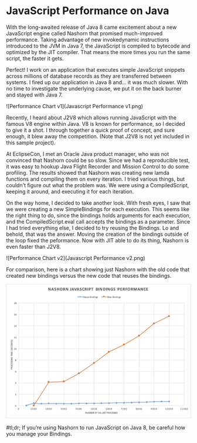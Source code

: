 # JavaScript Performance on Java

With the long-awaited release of Java 8 came excitement about a new JavaScript engine called Nashorn that promised much-improved performance. Taking advantage of new invokedynamic instructions introduced to the JVM in Java 7, the JavaScript is compiled to bytecode and optimized by the JIT compiler. That means the more times you run the same script, the faster it gets.

Perfect! I work on an application that executes simple JavaScript snippets across millions of database records as they are transferred between systems. I fired up our application in Java 8 and... it was much slower. With no time to investigate the underlying cause, we put it on the back burner and stayed with Java 7.

![Performance Chart v1](Javascript Performance v1.png)

Recently, I heard about J2V8 which allows running JavaScript with the famous V8 engine within Java. V8 is known for performance, so I decided to give it a shot. I through together a quick proof of concept, and sure enough, it blew away the competition. (Note that J2V8 is not yet included in this sample project).

At EclipseCon, I met an Oracle Java product manager, who was not convinced that Nashorn could be so slow. Since we had a reproducible test, it was easy to hookup Java Flight Recorder and Mission Control to do some profiling. The results showed that Nashorn was creating new lamda functions and compiling them on every iteration. I tried various things, but couldn't figure out what the problem was. We were using a CompiledScript, keeping it around, and executing it for each iteration.

On the way home, I decided to take another look. With fresh eyes, I saw that we were creating a new SimpleBindings for each execution. This seems like the right thing to do, since the bindings holds arguments for each execution, and the CompiledScript.eval call accepts the bindings as a parameter. Since I had tried everything else, I decided to try reusing the Bindings. Lo and behold, that was the answer. Moving the creation of the bindings outside of the loop fixed the peformance. Now with JIT able to do its thing, Nashorn is even faster than J2V8.

![Performance Chart v2](Javascript Performance v2.png)

For comparison, here is a chart showing just Nashorn with the old code that created new bindings versus the new code that reuses the bindings.

![Nashorn Performance](Nashorn.png)

#tl;dr;
If you’re using Nashorn to run JavaScript on Java 8, be careful how you manage your Bindings.
